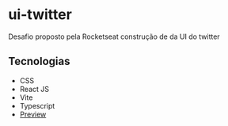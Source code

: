 # ui-twitter
Desafio proposto pela Rocketseat construção de da UI do twitter

## Tecnologias
- CSS
- React JS
- Vite
- Typescript
-   [Preview](https://ui-twitter-taupe.vercel.app/)
